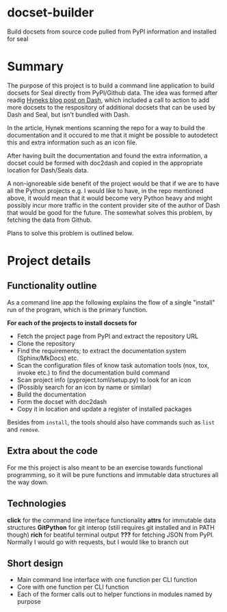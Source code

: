 # docset-builder
Build docsets from source code pulled from PyPI information and installed for seal

# Summary

The purpose of this project is to build a command line application to build docsets for Seal directly from PyPI/Github data. The idea was formed after readig [Hyneks blog post on Dash](https://hynek.me/articles/productive-fruit-fly-programmer/), which included a call to action to add more docsets to the respository of additional docsets that can be used by Dash and Seal, but isn't bundled with Dash.

In the article, Hynek mentions scanning the repo for a way to build the documentation and it occured to me that it might be possible to autodetect this and extra information such as an icon file.

After having built the documentation and found the extra information, a docset could be formed with doc2dash and copied in the appropriate location for Dash/Seals data.

A non-ignoreable side benefit of the project would be that if we are to have all the Python projects e.g. I would like to have, in the repo mentioned above, it would mean that it would become very Python heavy and might possibly incur more traffic in the content provider site of the author of Dash that would be good for the future. The somewhat solves this problem, by fetching the data from Github.

Plans to solve this problem is outlined below.

# Project details

## Functionality outline

As a command line app the following explains the flow of a single "install" run of the program, which is the primary function.

**For each of the projects to install docsets for**

* Fetch the project page from PyPI and extract the repository URL
* Clone the repository
* Find the requirements; to extract the documentation system (Sphinx/MkDocs) etc.
* Scan the configuration files of know task automation tools (nox, tox, invoke etc.) to find the documentation build command
* Scan project info (pyproject.toml/setup.py) to look for an icon
* (Possibly search for an icon by name or similar)
* Build the documentation
* Form the docset with doc2dash
* Copy it in location and update a register of installed packages

Besides from `install`, the tools should also have commands such as `list` and `remove`.

## Extra about the code

For me this project is also meant to be an exercise towards functional programming, so it will be pure functions and immutable data structures all the way down.

## Technologies

**click** for the command line interface functionality
**attrs** for immutable data structures
**GitPython** for git interop (still requires git installed and in PATH though)
**rich** for beatiful terminal output
**???** for fetching JSON from PyPI. Normally I would go with requests, but I would like to branch out

## Short design

* Main command line interface with one function per CLI function
* Core with one function per CLI function
* Each of the former calls out to helper functions in modules named by purpose

